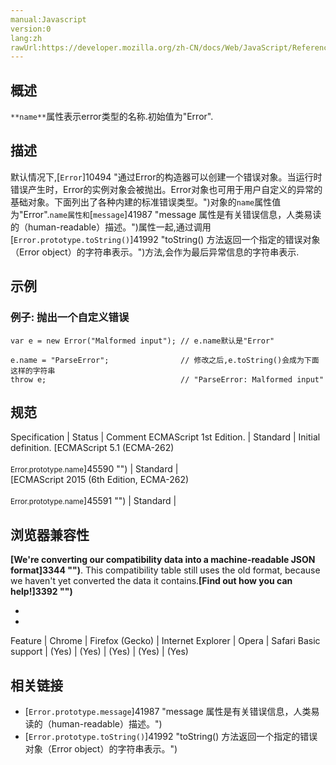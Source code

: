 ```yaml
---
manual:Javascript
version:0
lang:zh
rawUrl:https://developer.mozilla.org/zh-CN/docs/Web/JavaScript/Reference/Global_Objects/Error/name
---
```





## 概述<a name="Summary"></a>


`**name**`属性表示error类型的名称.初始值为&quot;Error&quot;.


## 描述<a name="Description"></a>


默认情况下,[`Error`]10494 "通过Error的构造器可以创建一个错误对象。当运行时错误产生时，Error的实例对象会被抛出。Error对象也可用于用户自定义的异常的基础对象。下面列出了各种内建的标准错误类型。")对象的`name`属性值为&quot;Error&quot;.`name属性和`[`message`]41987 "message 属性是有关错误信息，人类易读的（human-readable）描述。")属性一起,通过调用[`Error.prototype.toString()`]41992 "toString() 方法返回一个指定的错误对象（Error object）的字符串表示。")方法,会作为最后异常信息的字符串表示.


## 示例<a name="Examples"></a>

### 例子: 抛出一个自定义错误<a name="Example:_Throwing_a_custom_error"></a>

```
var e = new Error("Malformed input"); // e.name默认是"Error"

e.name = "ParseError";                // 修改之后,e.toString()会成为下面这样的字符串
throw e;                              // "ParseError: Malformed input"
```

## 规范<a name="规范"></a>

Specification | Status | Comment 
ECMAScript 1st Edition. | Standard | Initial definition. 
[ECMAScript 5.1 (ECMA-262)<br></br><small>Error.prototype.name</small>]45590 "") | Standard |  
[ECMAScript 2015 (6th Edition, ECMA-262)<br></br><small>Error.prototype.name</small>]45591 "") | Standard |  


## 浏览器兼容性<a name="浏览器兼容性"></a>


**[We&#39;re converting our compatibility data into a machine-readable JSON format]3344 "")**. This compatibility table still uses the old format, because we haven&#39;t yet converted the data it contains.**[Find out how you can help!]3392 "")**


* 
* 

Feature | Chrome | Firefox (Gecko) | Internet Explorer | Opera | Safari 
Basic support | (Yes) | (Yes) | (Yes) | (Yes) | (Yes) 





## 相关链接<a name="See_also"></a>

* [`Error.prototype.message`]41987 "message 属性是有关错误信息，人类易读的（human-readable）描述。")
* [`Error.prototype.toString()`]41992 "toString() 方法返回一个指定的错误对象（Error object）的字符串表示。")



